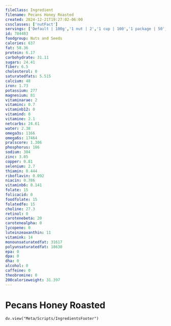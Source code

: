 ```yaml
---
fileClass: Ingredient
filename: Pecans Honey Roasted
created: 2024-12-21T19:27:02-06:00
cssclasses: ['nutFact']
servings: ['Default | 100g','1 nut | 2','1 cup | 100','1 package | 50','1 oz | 28']
id: 784403
foodgroup: Nuts and Seeds
calories: 637
fat: 58.36
protein: 6.17
carbohydrate: 31.11
sugars: 24.41
fiber: 6.5
cholesterol: 0
saturatedfats: 5.515
calcium: 48
iron: 1.73
potassium: 277
magnesium: 81
vitaminarae: 2
vitaminc: 0.7
vitaminb12: 0
vitamind: 0
vitamine: 2.1
netcarbs: 24.61
water: 2.38
omega3s: 1166
omega6s: 17464
pralscore: 1.306
phosphorus: 186
sodium: 384
zinc: 3.05
copper: 0.81
selenium: 2.7
thiamin: 0.444
riboflavin: 0.092
niacin: 0.786
vitaminb6: 0.141
folate: 15
folicacid: 0
foodfolate: 15
folatedfe: 15
choline: 27.3
retinol: 0
carotenebeta: 20
carotenealpha: 0
lycopene: 0
luteinzeaxanthin: 11
vitamink: 14
monounsaturatedfat: 31617
polyunsaturatedfat: 18630
epa: 0
dpa: 0
dha: 0
alcohol: 0
caffeine: 0
theobromine: 0
200calorieweight: 31.397
---
```


# Pecans Honey Roasted

```dataviewjs
dv.view("Meta/Scripts/IngredientsFooter")
```